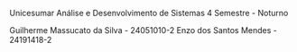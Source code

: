 Unicesumar
Análise e Desenvolvimento de Sistemas 
4 Semestre - Noturno

Guilherme Massucato da Silva - 24051010-2
Enzo dos Santos Mendes - 24191418-2
